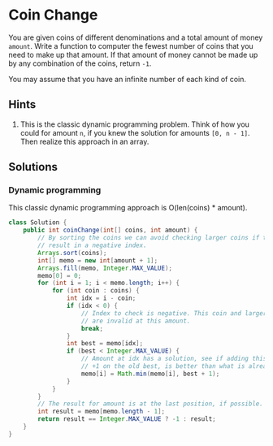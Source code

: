 # Coin Change

You are given coins of different denominations and a total amount of
money `amount`. Write a function to computer the fewest number of coins
that you need to make up that amount. If that amount of money cannot
be made up by any combination of the coins, return `-1`.

You may assume that you have an infinite number of each kind of coin.

## Hints

1. This is the classic dynamic programming problem. Think of how you could
   for amount `n`, if you knew the solution for amounts `[0, n - 1]`. Then
   realize this approach in an array.

## Solutions

### Dynamic programming

This classic dynamic programming approach is O(len(coins) * amount).

```java
class Solution {
    public int coinChange(int[] coins, int amount) {
        // By sorting the coins we can avoid checking larger coins if they
        // result in a negative index.
        Arrays.sort(coins);
        int[] memo = new int[amount + 1];
        Arrays.fill(memo, Integer.MAX_VALUE);
        memo[0] = 0;
        for (int i = 1; i < memo.length; i++) {
            for (int coin : coins) {
                int idx = i - coin;
                if (idx < 0) {
                    // Index to check is negative. This coin and larger coins
                    // are invalid at this amount.
                    break;
                }
                int best = memo[idx];
                if (best < Integer.MAX_VALUE) {
                    // Amount at idx has a solution, see if adding this coin,
                    // +1 on the old best, is better than what is already here.
                    memo[i] = Math.min(memo[i], best + 1);
                }
            }
        }
        // The result for amount is at the last position, if possible.
        int result = memo[memo.length - 1];
        return result == Integer.MAX_VALUE ? -1 : result;
    }
}
```
